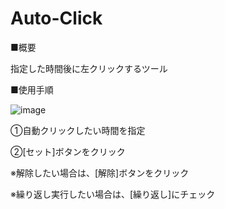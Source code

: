 # Auto-Click

■概要

指定した時間後に左クリックするツール

■使用手順

![image](https://user-images.githubusercontent.com/66109299/113322998-62409b00-9350-11eb-94c6-8c14674eadac.png)

①自動クリックしたい時間を指定

②[セット]ボタンをクリック


※解除したい場合は、[解除]ボタンをクリック

※繰り返し実行したい場合は、[繰り返し]にチェック
